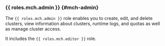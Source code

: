 ### {{ roles.mch.admin }} {#mch-admin}

The `{{ roles.mch.admin }}` role enables you to create, edit, and delete clusters, view information about clusters, runtime logs, and quotas as well as manage cluster access.

It includes the `{{ roles.mch.editor }}` role.

